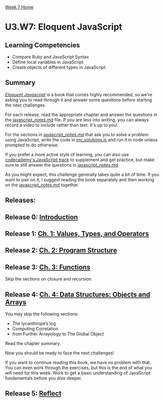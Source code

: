 [Week 7 Home](../)
# U3.W7: Eloquent JavaScript

## Learning Competencies
- Compare Ruby and JavaScript Syntax
- Define local variables in JavaScript
- Create objects of different types in JavaScript

## Summary
[*Eloquent Javascript*](http://eloquentjavascript.net/) is a book that comes highly recommended, so we're asking you to read through it and answer some questions before starting the next challenges.

For each release, read the appropriate chapter and answer the questions in the [javascript_notes.md](javascript_notes.md) file. If you are less into writing, you can always record a video to include rather than text. It's up to you!

For the sections in [javascript_notes.md](javascript_notes.md) that ask you to solve a problem using JavaScript, write the code in [my_solutions.js](my_solutions.js) and run it in node unless prompted to do otherwise.

If you prefer a more active style of learning, you can also use [codecademy's JavaScript track](http://www.codecademy.com/en/tracks/javascript) to supplement and get practice, but make sure to still answer the questions in [javascript_notes.md](javascript_notes.md).

As you might expect, this challenge generally takes quite a bit of time. If you want to pair on it, I suggest reading the book separately and then working on the [javascript_notes.md](javascript_notes.md) together.

## Releases:

## Release 0: [Introduction](http://eloquentjavascript.net/00_intro.html)

## Release 1: [Ch. 1: Values, Types, and Operators](http://eloquentjavascript.net/01_values.html)

## Release 2: [Ch. 2: Program Structure](http://eloquentjavascript.net/02_program_structure.html)

## Release 3: [Ch. 3: Functions](http://eloquentjavascript.net/03_functions.html)

Skip the sections on closure and recursion.

## Release 4: [Ch. 4: Data Structures: Objects and Arrays](http://eloquentjavascript.net/04_data.html)

You may skip the following sections:
- The lycanthrope’s log
- Computing Correlation
- from Further Arrayology to The Global Object

Read the chapter summary.

Now you should be ready to face the next challenges!

If you want to continue reading this book, we have no problem with that. You can even work through the exercises, but this is the end of what you will need for this week. Work to get a basic understanding of JavaScript fundamentals before you dive deeper.

## Release 5: [Reflect](https://github.com/Devbootcamp/phase-0-handbook/blob/master/coding-references/reflection-guidelines.md)
